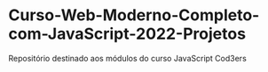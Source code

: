 # Curso-Web-Moderno-Completo-com-JavaScript-2022-Projetos
Repositório destinado aos módulos do curso JavaScript Cod3ers

